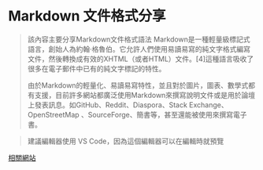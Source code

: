 # Markdown 文件格式分享

> 該內容主要分享Markdown文件格式語法
> Markdown是一種輕量級標記式語言，創始人為約翰·格魯伯。它允許人們使用易讀易寫的純文字格式編寫文件，然後轉換成有效的XHTML（或者HTML）文件。[4]這種語言吸收了很多在電子郵件中已有的純文字標記的特性。
> 
> 由於Markdown的輕量化、易讀易寫特性，並且對於圖片，圖表、數學式都有支援，目前許多網站都廣泛使用Markdown來撰寫說明文件或是用於論壇上發表訊息。如GitHub、Reddit、Diaspora、Stack Exchange、OpenStreetMap 、SourceForge、簡書等，甚至還能被使用來撰寫電子書。

> 建議編輯器使用 VS Code，因為這個編輯器可以在編輯時就預覽

[相關網站](https://www.markdownguide.org/)
